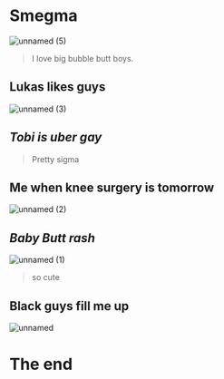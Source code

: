 # Smegma
![unnamed (5)](https://github.com/user-attachments/assets/e0b6ea5f-e670-4755-8b10-ac8bd22c12a7)
> I love big bubble butt boys.
## Lukas likes guys

![unnamed (3)](https://github.com/user-attachments/assets/224ee874-ceb4-4b6e-9603-3f5096b464d6)
## ***Tobi is uber gay***
> Pretty sigma
## Me when knee surgery is tomorrow
![unnamed (2)](https://github.com/user-attachments/assets/be49296c-24a2-497c-ad20-691b0a28cb13)
## ***Baby Butt rash***
![unnamed (1)](https://github.com/user-attachments/assets/0c182b03-326b-4fd4-95e6-7aff4614e567)
> so cute

## Black guys fill me up
![unnamed](https://github.com/user-attachments/assets/adf2bdc0-aa6e-4881-8f6f-3574fa80aa23)

# The end 
